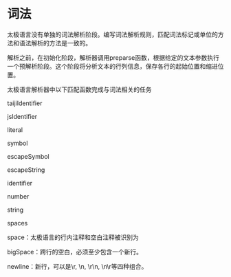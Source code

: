# 词法

太极语言没有单独的词法解析阶段。编写词法解析规则，匹配词法标记或单位的方法和语法解析的方法是一致的。

解析之前，在初始化阶段，解析器调用preparse函数，根据给定的文本参数执行一个预解析阶段。这个阶段将分析文本的行列信息，保存各行的起始位置和缩进位置。

太极语言解析器中以下匹配函数完成与词法相关的任务

taijiIdentifier

jsIdentifier

literal

symbol

escapeSymbol

escapeString

identifier

number

string

spaces

space：太极语言的行内注释和空白注释被识别为

bigSpace：跨行的空白，必须至少包含一个新行。

newline：新行，可以是\r, \n, \r\n, \n\r等四种组合。

